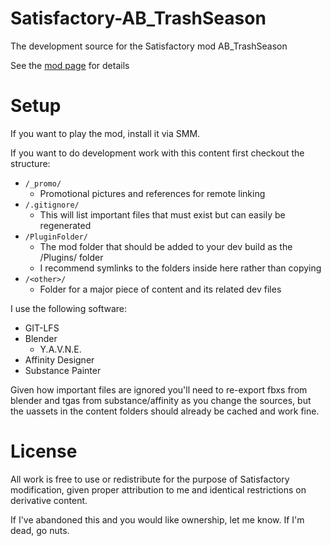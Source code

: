 # Satisfactory-AB_TrashSeason
The development source for the Satisfactory mod AB_TrashSeason

See the [mod page](https://ficsit.app/mod/EbrX9MZXd9Ge4f) for details

# Setup
If you want to play the mod, install it via SMM.

If you want to do development work with this content first checkout the structure:
* `/_promo/`
  * Promotional pictures and references for remote linking
* `/.gitignore/`
  * This will list important files that must exist but can easily be regenerated
* `/PluginFolder/`
  * The mod folder that should be added to your dev build as the /Plugins/<modref> folder
  * I recommend symlinks to the folders inside here rather than copying
* `/<other>/`
  * Folder for a major piece of content and its related dev files

I use the following software:

* GIT-LFS
* Blender
  * Y.A.V.N.E.
* Affinity Designer
* Substance Painter

Given how important files are ignored you'll need to re-export fbxs from blender and tgas from substance/affinity as you change the sources, but the uassets in the content folders should already be cached and work fine.

# License
All work is free to use or redistribute for the purpose of Satisfactory modification, given proper attribution to me and identical restrictions on derivative content.

If I've abandoned this and you would like ownership, let me know. If I'm dead, go nuts.

